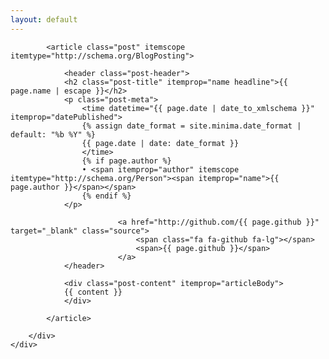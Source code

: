 ```yaml
---
layout: default
---
```

<div class="container">
    <div class="row">
        <div class="col-6">

            <article class="post" itemscope itemtype="http://schema.org/BlogPosting">

                <header class="post-header">
                <h2 class="post-title" itemprop="name headline">{{ page.name | escape }}</h2>
                <p class="post-meta">
                    <time datetime="{{ page.date | date_to_xmlschema }}" itemprop="datePublished">
                    {% assign date_format = site.minima.date_format | default: "%b %Y" %}
                    {{ page.date | date: date_format }}
                    </time>
                    {% if page.author %}
                    • <span itemprop="author" itemscope itemtype="http://schema.org/Person"><span itemprop="name">{{ page.author }}</span></span>
                    {% endif %}
                </p>

                            <a href="http://github.com/{{ page.github }}" target="_blank" class="source">
                                <span class="fa fa-github fa-lg"></span>
                                <span>{{ page.github }}</span>
                            </a>
                </header>

                <div class="post-content" itemprop="articleBody">
                {{ content }}
                </div>

            </article>

        </div>
    </div>
</div>
